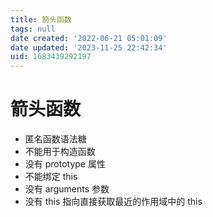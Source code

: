 ```yaml
---
title: 箭头函数
tags: null
date created: '2022-06-21 05:01:09'
date updated: '2023-11-25 22:42:34'
uid: 1683439292197
---
```


# 箭头函数

- 匿名函数语法糖
- 不能用于构造函数
- 没有 prototype 属性
- 不能绑定 this
- 没有 arguments 参数
- 没有 this 指向直接获取最近的作用域中的 this
